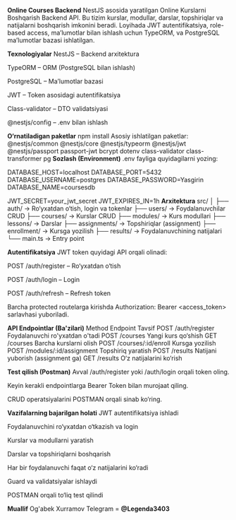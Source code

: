 **Online Courses Backend**
NestJS asosida yaratilgan Online Kurslarni Boshqarish Backend API. Bu tizim kurslar, modullar, darslar, topshiriqlar va natijalarni boshqarish imkonini beradi. Loyihada JWT autentifikatsiya, role-based access, ma’lumotlar bilan ishlash uchun TypeORM, va PostgreSQL ma’lumotlar bazasi ishlatilgan.

**Texnologiyalar**
NestJS – Backend arxitektura

TypeORM – ORM (PostgreSQL bilan ishlash)

PostgreSQL – Ma’lumotlar bazasi

JWT – Token asosidagi autentifikatsiya

Class-validator – DTO validatsiyasi

@nestjs/config – .env bilan ishlash

**O‘rnatiladigan paketlar**
npm install
Asosiy ishlatilgan paketlar:
@nestjs/common
@nestjs/core
@nestjs/typeorm
@nestjs/jwt
@nestjs/passport
passport-jwt
bcrypt
dotenv
class-validator
class-transformer
pg
**Sozlash (Environment)**
.env fayliga quyidagilarni yozing:

DATABASE_HOST=localhost
DATABASE_PORT=5432
DATABASE_USERNAME=postgres
DATABASE_PASSWORD=Yasgirin
DATABASE_NAME=coursesdb

JWT_SECRET=your_jwt_secret
JWT_EXPIRES_IN=1h
**Arxitektura**
src/
│
├── auth/              → Ro‘yxatdan o‘tish, login va tokenlar
├── users/             → Foydalanuvchilar CRUD
├── courses/           → Kurslar CRUD
├── modules/           → Kurs modullari
├── lessons/           → Darslar
├── assignments/       → Topshiriqlar (assignment)
├── enrollment/        → Kursga yozilish
├── results/           → Foydalanuvchining natijalari
└── main.ts            → Entry point

**Autentifikatsiya**
JWT token quyidagi API orqali olinadi:

POST /auth/register – Ro‘yxatdan o‘tish

POST /auth/login – Login

POST /auth/refresh – Refresh token

Barcha protected routelarga kirishda Authorization: Bearer <access_token> sarlavhasi yuboriladi.

**API Endpointlar (Ba'zilari)**
Method	Endpoint	Tavsif
POST	/auth/register	Foydalanuvchi ro'yxatdan o'tadi
POST	/courses	Yangi kurs qo‘shish
GET	/courses	Barcha kurslarni olish
POST	/courses/:id/enroll	Kursga yozilish
POST	/modules/:id/assignment	Topshiriq yaratish
POST	/results	Natijani yuborish (assignment ga)
GET	/results	O‘z natijalarini ko‘rish

**Test qilish (Postman)**
Avval /auth/register yoki /auth/login orqali token oling.

Keyin kerakli endpointlarga Bearer Token bilan murojaat qiling.

CRUD operatsiyalarini POSTMAN orqali sinab ko‘ring.

**Vazifalarning bajarilgan holati**
 JWT autentifikatsiya ishladi

 Foydalanuvchini ro‘yxatdan o‘tkazish va login

 Kurslar va modullarni yaratish

 Darslar va topshiriqlarni boshqarish

 Har bir foydalanuvchi faqat o‘z natijalarini ko‘radi

 Guard va validatsiyalar ishlaydi

 POSTMAN orqali to‘liq test qilindi

**Muallif**
Og'abek Xurramov
Telegram = **@Legenda3403**